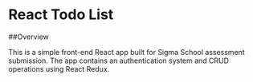 # React Todo List

##Overview

This is a simple front-end React app built for Sigma School assessment submission.
The app contains an authentication system and CRUD operations using React Redux.
